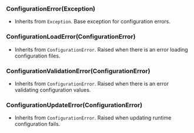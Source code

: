 ### ConfigurationError(Exception)
- Inherits from `Exception`. Base exception for configuration errors.

### ConfigurationLoadError(ConfigurationError)
- Inherits from `ConfigurationError`. Raised when there is an error loading configuration files.

### ConfigurationValidationError(ConfigurationError)
- Inherits from `ConfigurationError`. Raised when there is an error validating configuration values.

### ConfigurationUpdateError(ConfigurationError)
- Inherits from `ConfigurationError`. Raised when updating runtime configuration fails.